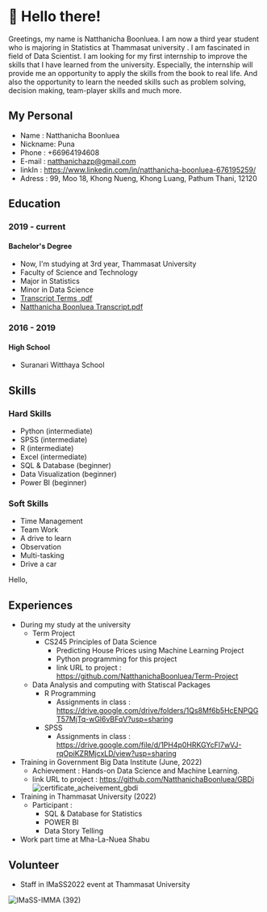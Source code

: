 # 👋 Hello there! 
Greetings, my name is Natthanicha Boonluea. I am now a third year student who is majoring in Statistics at Thammasat university . I am fascinated in field of Data Scientist. I am looking for my first internship to improve the skills that I have learned from the university. Especially, the internship will provide me an opportunity to apply the skills from the book to real life. And also the opportunity to learn the needed skills such as problem solving, decision making, team-player skills and much more.
## My Personal
* Name : Natthanicha Boonluea
* Nickname: Puna
* Phone  : +66964194608
* E-mail : natthanichazp@gmail.com
* linkIn : https://www.linkedin.com/in/natthanicha-boonluea-676195259/
* Adress : 99, Moo 18, Khong Nueng, Khong Luang, Pathum Thani,  12120
## Education
### 2019 - current
#### Bachelor's Degree
- Now, I'm studying at 3rd year, Thammasat University
- Faculty of Science and Technology
 - Major in Statistics
 - Minor in Data Science
 - [Transcript Terms .pdf](https://github.com/NatthanichaBoonluea/Personal/files/10353878/Transcript.4.term.pdf)
 - [Natthanicha Boonluea Transcript.pdf](https://github.com/NatthanichaBoonluea/Portfolio/files/11101015/Natthanicha.Boonluea.Transcript.pdf)

 ### 2016 - 2019
 #### High School
- Suranari Witthaya School
## Skills
### Hard Skills
- Python                      (intermediate)
- SPSS                        (intermediate)
- R                           (intermediate)
- Excel                       (intermediate)
- SQL & Database                  (beginner)
- Data Visualization              (beginner)
- Power BI                        (beginner)          
### Soft  Skills
- Time Management
- Team Work
- A drive to learn
- Observation
- Multi-tasking
- Drive a car


<!---
NatthanichaBoonluea/NatthanichaBoonluea is a ✨ special ✨ repository because its `README.md` (this file) appears on your GitHub profile.
You can click the Preview link to take a look at your changes.
--->
Hello, 

## Experiences 
* During my study at the university
  * Term Project
    * CS245 Principles of Data Science
      * Predicting House Prices using Machine Learning Project 
      * Python programming for this project
      * link URL to project : https://github.com/NatthanichaBoonluea/Term-Project
  * Data Analysis and computing with Statiscal Packages
    * R Programming
      * Assignments in class : https://drive.google.com/drive/folders/1Qs8Mf6b5HcENPQGT57MjTq-wGl6vBFqV?usp=sharing
    * SPSS
      * Assignments in class : https://drive.google.com/file/d/1PH4p0HRKGYcFl7wVJ-rqOpiKZRMjcxLD/view?usp=sharing
* Training in Government Big Data Institute (June, 2022)
  * Achievement :
Hands-on Data Science and Machine Learning.
  * link URL to project : https://github.com/NatthanichaBoonluea/GBDi
![certificate_acheivement_gbdi](https://user-images.githubusercontent.com/117358027/210829222-53c8a0e9-1974-40dc-83f0-8c896e071231.png)  
* Training in Thammasat University (2022)
  * Participant :
    * SQL & Database for Statistics
    * POWER BI
    * Data Story Telling
 * Work part time at Mha-La-Nuea Shabu 
## Volunteer 
* Staff in IMaSS2022 event at Thammasat University

![IMaSS-IMMA (392)](https://user-images.githubusercontent.com/117358027/210829032-09c8c79d-f795-4d35-835c-7314b64d20f2.JPG)

